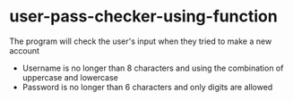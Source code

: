 # user-pass-checker-using-function

The program will check the user's input when they tried to make a new account

- Username is no longer than 8 characters and using the combination of uppercase and lowercase
- Password is no longer than 6 characters and only digits are allowed
